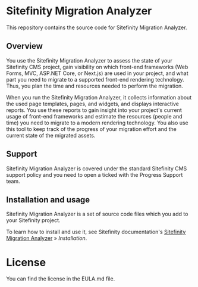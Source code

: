 # Sitefinity Migration Analyzer

This repository contains the source code for Sitefinity Migration Analyzer. 

## Overview

You use the Sitefinity Migration Analyzer to assess the state of your Sitefinity CMS project, gain visibility on which front-end frameworks (Web Forms, MVC, ASP.NET Core, or Next.js) are used in your project, and what part you need to migrate to a supported front-end rendering technology. Thus, you plan the time and resources needed to perform the migration.

When you run the Sitefinity Migration Analyzer, it collects information about the used page templates, pages, and widgets, and displays interactive reports. You use these reports to gain insight into your project's current usage of front-end frameworks and estimate the resources (people and time) you need to migrate to a modern rendering technology. You also use this tool to keep track of the progress of your migration effort and the current state of the migrated assets.

## Support

Sitefinity Migration Analyzer is covered under the standard Sitefinity CMS support policy and you need to open a ticked with the Progress Support team.

## Installation and usage

Sitefinity Migration Analyzer is a set of source code files which you add to your Sitefinity project.

To learn how to install and use it, see Sitefinity documentation's [Sitefinity Migration Analyzer](https://www.progress.com/documentation/sitefinity-cms/sitefinity-migration-analyzer) » _Installation_.


# License

You can find the license in the EULA.md file.
